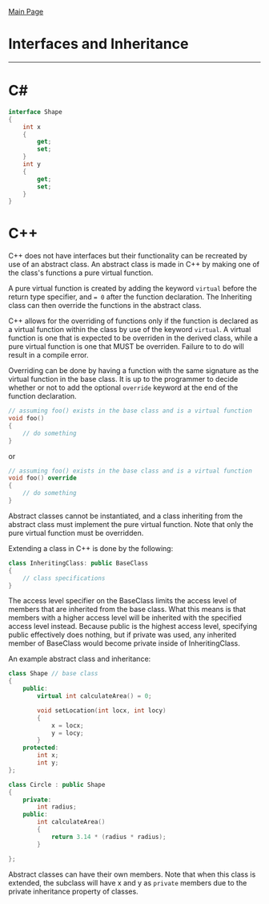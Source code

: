 [Main Page](README.md)

# Interfaces and Inheritance
-------------------------
C#
===
```C#
interface Shape
{
	int x
	{
		get;
		set;
	}
	int y
	{
		get;
		set;
	}
}
```

C++
===

C++ does not have interfaces but their functionality can be recreated by use of an abstract class.
An abstract class is made in C++ by making one of the class's functions a pure virtual function.

A pure virtual function is created by adding the keyword `virtual` before the return type specifier, and `= 0` after the function declaration. The Inheriting class can then override the functions in the abstract class.  

C++ allows for the overriding of functions only if the function is declared as a virtual function within the class by use of the keyword `virtual`. A virtual function is one that is expected to be overriden in the derived class, while a pure virtual function is one that MUST be overriden. Failure to to do will result in a compile error.  

Overriding can be done by having a function with the same signature as the virtual function in the base class. It is up to the programmer to decide whether or not to add the optional `override` keyword at the end of the function declaration.  
```C++
// assuming foo() exists in the base class and is a virtual function
void foo()
{
	// do something
}

```
or
```C++
// assuming foo() exists in the base class and is a virtual function
void foo() override
{
	// do something
}
```

Abstract classes cannot be instantiated, and a class inheriting from the abstract class must implement the pure virtual function. Note that only the pure virtual function must be overridden.

Extending a class in C++ is done by the following:  
```C++
class InheritingClass: public BaseClass
{
	// class specifications
}
```
The access level specifier on the BaseClass limits the access level of members that are inherited from the base class. What this means is that members with a higher access level will be inherited with the specified access level instead. Because public is the highest access level, specifying public effectively does nothing, but if private was used, any inherited member of BaseClass would become private inside of InheritingClass.  

An example abstract class and inheritance:
```C++
class Shape // base class
{
	public:
		virtual int calculateArea() = 0;

		void setLocation(int locx, int locy)
		{
			x = locx;
			y = locy;
		}
	protected:
		int x;
		int y;
};

class Circle : public Shape
{
	private:
		int radius;
	public:
		int calculateArea()
		{
			return 3.14 * (radius * radius);
		}

};
```
Abstract classes can have their own members. Note that when this class is extended, the subclass will have x and y as `private` members due to the private inheritance property of classes.  